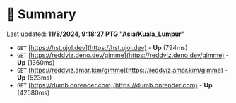 # 📖 Summary
Last updated: **11/8/2024, 9:18:27 PTG "Asia/Kuala_Lumpur"**

- `GET` [https://hst.ujol.dev](https://hst.ujol.dev) - **Up** (794ms)
- `GET` [https://reddviz.deno.dev/gimme](https://reddviz.deno.dev/gimme) - **Up** (1360ms)
- `GET` [https://reddviz.amar.kim/gimme](https://reddviz.amar.kim/gimme) - **Up** (523ms)
- `GET` [https://dumb.onrender.com](https://dumb.onrender.com) - **Up** (42580ms)
